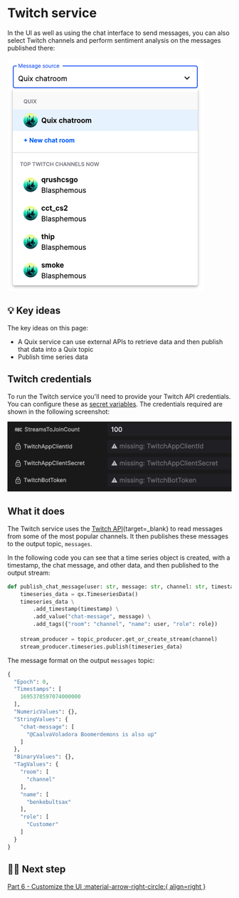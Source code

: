 # Twitch service

In the UI as well as using the chat interface to send messages, you can also select Twitch channels and perform sentiment analysis on the messages published there:

![Twitch channels](./images/twitch-channels.png)

## 💡 Key ideas

The key ideas on this page:

* A Quix service can use external APIs to retrieve data and then publish that data into a Quix topic
* Publish time series data

## Twitch credentials

To run the Twitch service you'll need to provide your Twitch API credentials. You can configure these as [secret variables](../../deploy/secrets-management.md). The credentials required are shown in the following screenshot:

![Twitch credentials](../sentiment-analysis/images/twitch-credentials.png)

## What it does

The Twitch service uses the [Twitch API](https://dev.twitch.tv/docs/api/){target=_blank} to read messages from some of the most popular channels. It then publishes these messages to the output topic, `messages`. 

In the following code you can see that a time series object is created, with a timestamp, the chat message, and other data, and then published to the output stream:

``` python
def publish_chat_message(user: str, message: str, channel: str, timestamp: datetime, role: str = "Customer"):
    timeseries_data = qx.TimeseriesData()
    timeseries_data \
        .add_timestamp(timestamp) \
        .add_value("chat-message", message) \
        .add_tags({"room": "channel", "name": user, "role": role})

    stream_producer = topic_producer.get_or_create_stream(channel)
    stream_producer.timeseries.publish(timeseries_data)
```

The message format on the output `messages` topic:

``` python
{
  "Epoch": 0,
  "Timestamps": [
    1695378597074000000
  ],
  "NumericValues": {},
  "StringValues": {
    "chat-message": [
      "@CaalvaVoladora Boomerdemons is also up"
    ]
  },
  "BinaryValues": {},
  "TagValues": {
    "room": [
      "channel"
    ],
    "name": [
      "benkebultsax"
    ],
    "role": [
      "Customer"
    ]
  }
}
```

## 🏃‍♀️ Next step

[Part 6 - Customize the UI :material-arrow-right-circle:{ align=right }](customize-the-ui.md)

